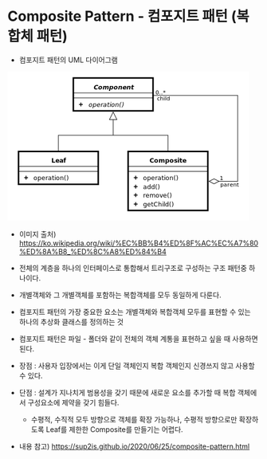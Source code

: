 # Composite Pattern - 컴포지트 패턴 (복합체 패턴)

- 컴포지트 패턴의 UML 다이어그램

![img.png](img.png)

- 이미지 출처) https://ko.wikipedia.org/wiki/%EC%BB%B4%ED%8F%AC%EC%A7%80%ED%8A%B8_%ED%8C%A8%ED%84%B4


- 전체의 계층을 하나의 인터페이스로 통합해서 트리구조로 구성하는 구조 패턴중 하나이다.


- 개별객체와 그 개별객체를 포함하는 복합객체를 모두 동일하게 다룬다.


- 컴포지트 패턴의 가장 중요한 요소는 개별객체와 복합객체 모두를 표현할 수 있는 하나의 추상화 클래스를 정의하는 것


- 컴포지트 패턴은 파일 - 폴더와 같이 전체의 객체 계통을 표현하고 싶을 때 사용하면 된다.


- 장점 : 사용자 입장에서는 이게 단일 객체인지 복합 객체인지 신경쓰지 않고 사용할 수 있다.

- 단점 : 설계가 지나치게 범용성을 갖기 때문에 새로운 요소를 추가할 때 복합 객체에서 구성요소에 제약을 갖기 힘들다.
    - 수평적, 수직적 모두 방향으로 객체를 확장 가능하나, 수평적 방향으로만 확장하도록 Leaf를 제한한 Composite를 만들기는 어렵다.
  



- 내용 참고) https://sup2is.github.io/2020/06/25/composite-pattern.html
